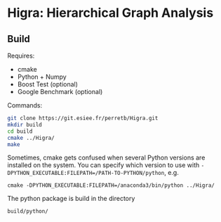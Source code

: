 # Higra: Hierarchical Graph Analysis

## Build

Requires:

* cmake 
* Python + Numpy
* Boost Test (optional)
* Google Benchmark (optional)

Commands:

```bash
git clone https://git.esiee.fr/perretb/Higra.git
mkdir build
cd build
cmake ../Higra/
make
```

Sometimes, cmake gets confused when several Python versions are installed on the system.
You can specify which version to use with `-DPYTHON_EXECUTABLE:FILEPATH=/PATH-TO-PYTHON/python`, e.g.

```
cmake -DPYTHON_EXECUTABLE:FILEPATH=/anaconda3/bin/python ../Higra/
```

The python package is build in the directory

```
build/python/
```
